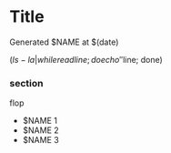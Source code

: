 Title
=====

Generated $NAME at $(date)

$(ls -la | while read line; do echo '    '$line; done)

### section ###

flop

* $NAME 1
* $NAME 2
* $NAME 3

